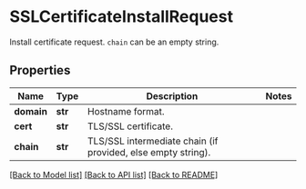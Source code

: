 # SSLCertificateInstallRequest

Install certificate request. `chain` can be an empty string.
## Properties
Name | Type | Description | Notes
------------ | ------------- | ------------- | -------------
**domain** | **str** | Hostname format. | 
**cert** | **str** | TLS/SSL certificate. | 
**chain** | **str** | TLS/SSL intermediate chain (if provided, else empty string). | 

[[Back to Model list]](../README.md#documentation-for-models) [[Back to API list]](../README.md#documentation-for-api-endpoints) [[Back to README]](../README.md)


